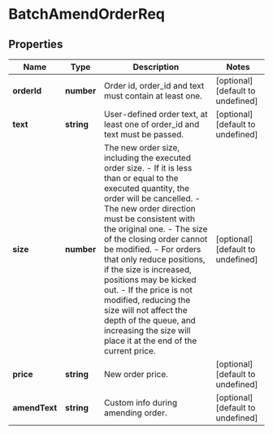# BatchAmendOrderReq

## Properties

Name | Type | Description | Notes
------------ | ------------- | ------------- | -------------
**orderId** | **number** | Order id, order_id and text must contain at least one. | [optional] [default to undefined]
**text** | **string** | User-defined order text, at least one of order_id and text must be passed. | [optional] [default to undefined]
**size** | **number** | The new order size, including the executed order size. - If it is less than or equal to the executed quantity, the order will be cancelled. - The new order direction must be consistent with the original one. - The size of the closing order cannot be modified. - For orders that only reduce positions, if the size is increased, positions may be kicked out. - If the price is not modified, reducing the size will not affect the depth of the queue, and increasing the size will place it at the end of the current price. | [optional] [default to undefined]
**price** | **string** | New order price. | [optional] [default to undefined]
**amendText** | **string** | Custom info during amending order. | [optional] [default to undefined]

